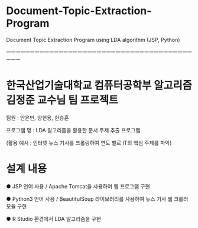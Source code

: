 # Document-Topic-Extraction-Program
Document Topic Extraction Program using LDA algorithm (JSP, Python)

ㅡㅡㅡㅡㅡㅡㅡㅡㅡㅡㅡㅡㅡㅡㅡㅡㅡㅡㅡㅡㅡㅡㅡㅡㅡㅡㅡㅡㅡㅡㅡㅡㅡㅡㅡㅡㅡㅡㅡㅡㅡㅡ

# 한국산업기술대학교 컴퓨터공학부 알고리즘 김정준 교수님 팀 프로젝트

팀원 : 안윤빈, 양현용, 한승훈

프로그램 명 : LDA 알고리즘을 활용한 문서 주제 추출 프로그램

(활용 예시 : 인터넷 뉴스 기사를 크롤링하여 연도 별로 IT의 핵심 주제를 파악)

# 설계 내용

● JSP 언어 사용 / Apache Tomcat을 사용하여 웹 프로그램 구현

● Python3 언어 사용 / BeautifulSoup 라이브러리를 사용하여 뉴스 기사 웹 크롤러 모듈 구현

● R Studio 환경에서 LDA 알고리즘을 구현
